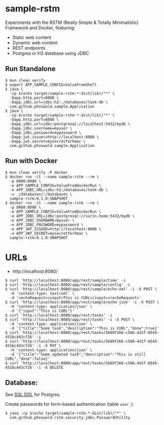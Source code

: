 # sample-rstm

Experiments with the RSTM (Really Simple & Totally Minimalistic) Framework and Docker, featuring:

- Static web content
- Dynamic web content
- REST endpoints
- Postgres or H2 database using JDBC

## Run Standalone

~~~
$ mvn clean verify
$ export APP_SAMPLE_CONFIG=ValueFromShell
$ java \
  -cp $(echo target/sample-rstm-*-dist/lib)/"*" \
  -Dapp.http.port=8080 \
  -Dapp.jdbc.url=jdbc:h2:./databases/task-db \
  com.github.phoswald.sample.Application
$ java \
  -cp $(echo target/sample-rstm-*-dist/lib)/"*" \
  -Dapp.http.port=8080 \
  -Dapp.jdbc.url=jdbc:postgresql://localhost:5432/mydb \
  -Dapp.jdbc.username=myuser \
  -Dapp.jdbc.password=mypassword \
  -Dapp.jwt.issuer=http://localhost:8080 \
  -Dapp.jwt.secret=mysecretforhmac \
  com.github.phoswald.sample.Application
~~~

## Run with Docker

~~~
$ mvn clean verify -P docker
$ docker run -it --name sample-rstm --rm \
  -p 8080:8080 \
  -e APP_SAMPLE_CONFIG=ValueFromDockerRun \
  -e APP_JDBC_URL=jdbc:h2:/databases/task-db \
  -v ./databases/:/databases \
  sample-rstm:0.1.0-SNAPSHOT
$ docker run -it --name sample-rstm --rm \
  -p 8080:8080 \
  -e APP_SAMPLE_CONFIG=ValueFromDockerRun \
  -e APP_JDBC_URL=jdbc:postgresql://surin.home:5432/mydb \
  -e APP_JDBC_USERNAME=myuser \
  -e APP_JDBC_PASSWORD=mypassword \
  -e APP_JWT_ISSUER=http://localhost:8080 \
  -e APP_JWT_SECRET=mysecretforhmac \
  sample-rstm:0.1.0-SNAPSHOT
~~~

# URLs

- http://localhost:8080/

~~~
$ curl 'http://localhost:8080/app/rest/sample/time' -i
$ curl 'http://localhost:8080/app/rest/sample/config' -i
$ curl 'http://localhost:8080/app/rest/sample/echo-xml' -i -X POST \
  -H 'content-type: text/xml' \
  -d '<echoRequest><input>This is CURL</input></echoRequest>'
$ curl 'http://localhost:8080/app/rest/sample/echo-json' -i -X POST \
  -H 'content-type: application/json' \
  -d '{"input":"This is CURL"}'
$ curl 'http://localhost:8080/app/rest/tasks' -i
$ curl 'http://localhost:8080/app/rest/tasks' -i -X POST \
  -H 'content-type: application/json' \
  -d '{"title":"Some task","description":"This is CURL","done":true}'
$ curl 'http://localhost:8080/app/rest/tasks/5b89f266-c566-4d1f-8545-451bc443cf26' -i
$ curl 'http://localhost:8080/app/rest/tasks/5b89f266-c566-4d1f-8545-451bc443cf26' -i -X PUT \
  -H 'content-type: application/json' \
  -d '{"title":"Some updated task","description":"This is still CURL","done":false}'
$ curl 'http://localhost:8080/app/rest/tasks/5b89f266-c566-4d1f-8545-451bc443cf26' -i -X DELETE
~~~

## Database:

See [SQL DDL](src/main/resources/schema.postgresql.sql) for Postgres.

Create passwords for form-based authentication (table `user_`):

~~~
$ java -cp $(echo target/sample-rstm-*-dist/lib)/"*" \
  com.github.phoswald.rstm.security.jdbc.PasswordUtility
~~~
